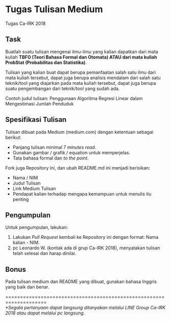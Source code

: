 # Tugas Tulisan Medium
Tugas Ca-IRK 2018

## Task
Buatlah suatu tulisan mengenai ilmu-ilmu yang kalian dapatkan dari mata kuliah <b>TBFO (Teori Bahasa Formal dan Otomata) ATAU dari mata kuliah ProbStat (Probabilitas dan Statistika)</b>.

Tulisan yang kalian buat dapat berupa pemanfaatan salah satu ilmu dari mata kuliah tersebut, dapat juga berupa analisis mendalam dari salah satu teknik/tool yang diajarkan pada mata kuliah tersebut, dapat juga berupa suatu pengembangan dari teknik/tool yang sudah ada.

Contoh judul tulisan: Penggunaan Algoritma Regresi Linear dalam Mengestimasi Jumlah Penduduk

## Spesifikasi Tulisan
Tulisan dibuat pada Medium (medium.com) dengan ketentuan sebagai berikut:
- Panjang tulisan minimal 7 <i>minutes read</i>.
- Gunakan gambar / grafik / equation untuk memperjelas.
- Tata bahasa formal dan <i>to the point</i>.

Fork juga Repository ini, dan ubah README.md ini menjadi berisikan:
- Nama / NIM
- Judul Tulisan
- Link Medium Tulisan
- Pendapat kalian terhadap mengapa kemampuan untuk menulis itu penting

## Pengumpulan
Untuk pengumpulan, lakukan:
1. Lakukan <i>Pull Request</i> kembali ke Repository ini dengan format: Nama kalian - NIM.
2. pc Leonardo W. (kontak ada di grup Ca-IRK 2018), menyatakan tulisan telah selesai dan harap dinilai.

## Bonus
Pada tulisan medium dan README yang dibuat, gunakan bahasa Inggris yang baik dan benar.

====================================================================<br>
<i>*Segala pertanyaan dapat langsung ditanyakan melalui LINE Group Ca-IRK 2018 atau dapat melalui pc langsung.</i>
